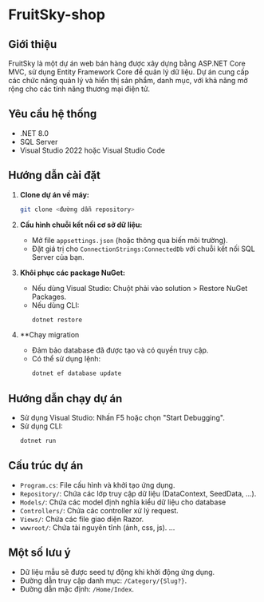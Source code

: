 # FruitSky-shop

## Giới thiệu

FruitSky là một dự án web bán hàng được xây dựng bằng ASP.NET Core MVC, sử dụng Entity Framework Core để quản lý dữ liệu. Dự án cung cấp các chức năng quản lý và hiển thị sản phẩm, danh mục, với khả năng mở rộng cho các tính năng thương mại điện tử.

## Yêu cầu hệ thống

- .NET 8.0
- SQL Server 
- Visual Studio 2022 hoặc Visual Studio Code

## Hướng dẫn cài đặt

1. **Clone dự án về máy:**
   ```bash
   git clone <đường dẫn repository>
   ```

2. **Cấu hình chuỗi kết nối cơ sở dữ liệu:**
   - Mở file `appsettings.json` (hoặc thông qua biến môi trường).
   - Đặt giá trị cho `ConnectionStrings:ConnectedDb` với chuỗi kết nối SQL Server của bạn.

3. **Khôi phục các package NuGet:**
   - Nếu dùng Visual Studio: Chuột phải vào solution > Restore NuGet Packages.
   - Nếu dùng CLI:
     ```bash
     dotnet restore
     ```

4. **Chạy migration 
   - Đảm bảo database đã được tạo và có quyền truy cập.
   - Có thể sử dụng lệnh:
     ```bash
     dotnet ef database update
     ```

## Hướng dẫn chạy dự án

- Sử dụng Visual Studio: Nhấn F5 hoặc chọn "Start Debugging".
- Sử dụng CLI:
  ```bash
  dotnet run 
  ```

## Cấu trúc dự án

- `Program.cs`: File cấu hình và khởi tạo ứng dụng.
- `Repository/`: Chứa các lớp truy cập dữ liệu (DataContext, SeedData, ...).
- `Models/`: Chứa các model định nghĩa kiểu dữ liệu cho database
- `Controllers/`: Chứa các controller xử lý request.
- `Views/`: Chứa các file giao diện Razor.
- `wwwroot/`: Chứa tài nguyên tĩnh (ảnh, css, js).
...
## Một số lưu ý

- Dữ liệu mẫu sẽ được seed tự động khi khởi động ứng dụng.
- Đường dẫn truy cập danh mục: `/Category/{Slug?}`.
- Đường dẫn mặc định: `/Home/Index`.


